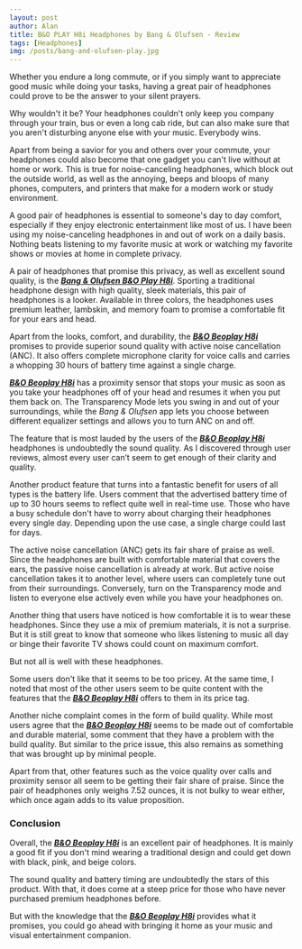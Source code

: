 ```yaml
---
layout: post
author: Alan
title: B&O PLAY H8i Headphones by Bang & Olufsen - Review
tags: [Headphones]
img: /posts/bang-and-olufsen-play.jpg
---
```


Whether you endure a long commute, or if you simply want to appreciate good music while doing your tasks, having a great pair of headphones could prove to be the answer to your silent prayers.

Why wouldn't it be? Your headphones couldn't only keep you company through your train, bus or even a long cab ride, but can also make sure that you aren't disturbing anyone else with your music. Everybody wins.

Apart from being a savior for you and others over your commute, your headphones could also become that one gadget you can't live without at home or work. This is true for noise-canceling headphones, which block out the outside world, as well as the annoying, beeps and bloops of many phones, computers, and printers that make for a modern work or study environment.

A good pair of headphones is essential to someone's day to day comfort, especially if they enjoy electronic entertainment like most of us. I have been using my noise-canceling headphones in and out of work on a daily basis. Nothing beats listening to my favorite music at work or watching my favorite shows or movies at home in complete privacy.

A pair of headphones that promise this privacy, as well as excellent sound quality, is the [***Bang & Olufsen B&O Play H8i***](https://www.amazon.com/Bang-Olufsen-1645146-Cancellation-Transparency/dp/B078HPHLPR/ref=sr_1_10&tag=reviewhuntr-20). Sporting a traditional headphone design with high quality, sleek materials, this pair of headphones is a looker. Available in three colors, the headphones uses premium leather, lambskin, and memory foam to promise a comfortable fit for your ears and head.

Apart from the looks, comfort, and durability, the [***B&O Beoplay H8i***](https://www.amazon.com/Bang-Olufsen-1645146-Cancellation-Transparency/dp/B078HPHLPR/ref=sr_1_10&tag=reviewhuntr-20) promises to provide superior sound quality with active noise cancellation (ANC). It also offers complete microphone clarity for voice calls and carries a whopping 30 hours of battery time against a single charge.

[***B&O Beoplay H8i***](https://www.amazon.com/Bang-Olufsen-1645146-Cancellation-Transparency/dp/B078HPHLPR/ref=sr_1_10&tag=reviewhuntr-20) has a proximity sensor that stops your music as soon as you take your headphones off of your head and resumes it when you put them back on. The Transparency Mode lets you swing in and out of your surroundings, while the *Bang & Olufsen* app lets you choose between different equalizer settings and allows you to turn ANC on and off.

The feature that is most lauded by the users of the [***B&O Beoplay H8i***](https://www.amazon.com/Bang-Olufsen-1645146-Cancellation-Transparency/dp/B078HPHLPR/ref=sr_1_10&tag=reviewhuntr-20) headphones is undoubtedly the sound quality. As I discovered through user reviews, almost every user can’t seem to get enough of their clarity and quality.

Another product feature that turns into a fantastic benefit for users of all types is the battery life. Users comment that the advertised battery time of up to 30 hours seems to reflect quite well in real-time use. Those who have a busy schedule don't have to worry about charging their headphones every single day. Depending upon the use case, a single charge could last for days.

The active noise cancellation (ANC) gets its fair share of praise as well. Since the headphones are built with comfortable material that covers the ears, the passive noise cancellation is already at work. But active noise cancellation takes it to another level, where users can completely tune out from their surroundings. Conversely, turn on the Transparency mode and listen to everyone else actively even while you have your headphones on.

Another thing that users have noticed is how comfortable it is to wear these headphones. Since they use a mix of premium materials, it is not a surprise. But it is still great to know that someone who likes listening to music all day or binge their favorite TV shows could count on maximum comfort.  

But not all is well with these headphones.

Some users don't like that it seems to be too pricey. At the same time, I noted that most of the other users seem to be quite content with the features that the [***B&O Beoplay H8i***](https://www.amazon.com/Bang-Olufsen-1645146-Cancellation-Transparency/dp/B078HPHLPR/ref=sr_1_10&tag=reviewhuntr-20) offers to them in its price tag.

Another niche complaint comes in the form of build quality. While most users agree that the [***B&O Beoplay H8i***](https://www.amazon.com/Bang-Olufsen-1645146-Cancellation-Transparency/dp/B078HPHLPR/ref=sr_1_10&tag=reviewhuntr-20) seems to be made out of comfortable and durable material, some comment that they have a problem with the build quality. But similar to the price issue, this also remains as something that was brought up by minimal people.

Apart from that, other features such as the voice quality over calls and proximity sensor all seem to be getting their fair share of praise. Since the pair of headphones only weighs 7.52 ounces, it is not bulky to wear either, which once again adds to its value proposition.

### Conclusion

Overall, the [***B&O Beoplay H8i***](https://www.amazon.com/Bang-Olufsen-1645146-Cancellation-Transparency/dp/B078HPHLPR/ref=sr_1_10&tag=reviewhuntr-20) is an excellent pair of headphones. It is mainly a good fit if you don't mind wearing a traditional design and could get down with black, pink, and beige colors.

The sound quality and battery timing are undoubtedly the stars of this product. With that, it does come at a steep price for those who have never purchased premium headphones before.

But with the knowledge that the [***B&O Beoplay H8i***](https://www.amazon.com/Bang-Olufsen-1645146-Cancellation-Transparency/dp/B078HPHLPR/ref=sr_1_10&tag=reviewhuntr-20) provides what it promises, you could go ahead with bringing it home as your music and visual entertainment companion.
